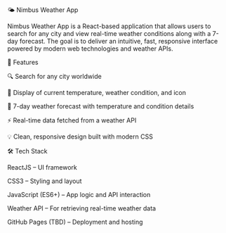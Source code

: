 🌤️ Nimbus Weather App 

Nimbus Weather App is a React-based application that allows users to search for any city and view real-time weather conditions along with a 7-day forecast. The goal is to deliver an intuitive, fast, responsive interface powered by modern web technologies and weather APIs. 

 
🚀 Features 

🔍 Search for any city worldwide 

📍 Display of current temperature, weather condition, and icon 

📆 7-day weather forecast with temperature and condition details 

⚡ Real-time data fetched from a weather API 

💡 Clean, responsive design built with modern CSS 

 
🛠️ Tech Stack 

ReactJS – UI framework 

CSS3 – Styling and layout 

JavaScript (ES6+) – App logic and API interaction 

Weather API – For retrieving real-time weather data 

GitHub Pages (TBD) – Deployment and hosting 
